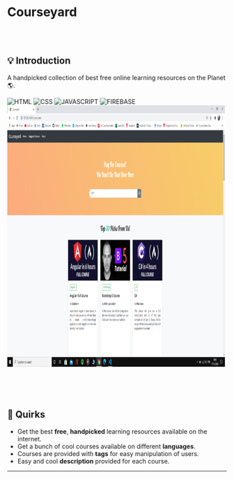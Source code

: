 
<h1>Courseyard</h1> <br><br>


## 💡 Introduction

A handpicked collection of best free online learning resources on the Planet 🌎.

 ![HTML](https://img.shields.io/badge/-HTML-important)  ![CSS](https://img.shields.io/badge/-CSS-blue) ![JAVASCRIPT](https://img.shields.io/badge/-JAVASCRIPT-yellow)  ![FIREBASE](https://img.shields.io/badge/-FIREBASE-yellow)
 <img src="images/home.png" alt="Girl in a jacket" width="500" height="600">
 <br><br>

 <br><br>
## 🤩 Quirks 

- Get the best **free**, **handpicked** learning resources available on the internet.
- Get a bunch of cool courses available on different **languages**.
- Courses are provided with **tags** for easy manipulation of users.
- Easy and cool **description** provided for each course.
---

